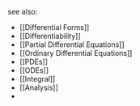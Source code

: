see also:
- [[Differential Forms]]
- [[Differentiability]]
- [[Partial Differential Equations]]
- [[Ordinary Differential Equations]]
- [[PDEs]]
- [[ODEs]]
- [[Integral]]
- [[Analysis]]
- 